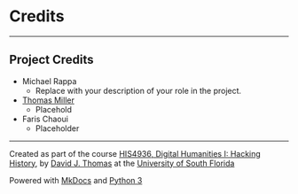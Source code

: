 # Credits

---

## Project Credits

* Michael Rappa
    * Replace with your description of your role in the project. 
* [Thomas Miller](mailto:tmiller26@mail.usf.edu)
    * Placehold
* Faris Chaoui
    * Placeholder

---

Created as part of the course [HIS4936, Digital Humanities I: Hacking History](https://theportus.github.io/hacking-historical-texts), by [David J. Thomas](https://github.com/thePortus) at the [University of South Florida](https://www.usf.edu)

Powered with [MkDocs](https://mkdocs.org) and [Python 3](https://python.org)
